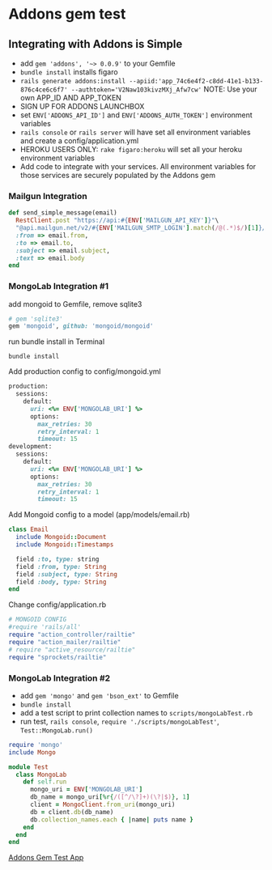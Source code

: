 # Addons gem test

## Integrating with Addons is Simple

* add `gem 'addons', '~> 0.0.9'` to your Gemfile
* `bundle install` installs figaro
* `rails generate addons:install --apiid:'app_74c6e4f2-c8dd-41e1-b133-876c4ce6c6f7' --authtoken='V2Naw103kivzMXj_Afw7cw'` NOTE: Use your own APP_ID AND APP_TOKEN
* SIGN UP FOR ADDONS LAUNCHBOX
* set `ENV['ADDONS_API_ID']` and `ENV['ADDONS_AUTH_TOKEN']` environment variables
* `rails console` or `rails server` will have set all environment variables and create a config/application.yml
* HEROKU USERS ONLY: `rake figaro:heroku` will set all your heroku environment variables
* Add code to integrate with your services. All environment variables for those services are securely populated by the Addons gem

### Mailgun Integration

```ruby
def send_simple_message(email)
  RestClient.post "https://api:#{ENV['MAILGUN_API_KEY']}"\
  "@api.mailgun.net/v2/#{ENV['MAILGUN_SMTP_LOGIN'].match(/@(.*)$/)[1]}/messages",
  :from => email.from,
  :to => email.to,
  :subject => email.subject,
  :text => email.body
end
````

### MongoLab Integration #1

add mongoid to Gemfile, remove sqlite3
```ruby
# gem 'sqlite3'
gem 'mongoid', github: 'mongoid/mongoid'
```

run bundle install in Terminal
```shell
bundle install
```

Add production config to config/mongoid.yml
````ruby
production:
  sessions:
    default:
      uri: <%= ENV['MONGOLAB_URI'] %>
      options:
        max_retries: 30
        retry_interval: 1
        timeout: 15
development:
  sessions:
    default:
      uri: <%= ENV['MONGOLAB_URI'] %>
      options:
        max_retries: 30
        retry_interval: 1
        timeout: 15
````

Add Mongoid config to a model (app/models/email.rb)
```ruby
class Email
  include Mongoid::Document
  include Mongoid::Timestamps

  field :to, type: string
  field :from, type: String
  field :subject, type: String
  field :body, type: String
end

```

Change config/application.rb
```ruby
# MONGOID CONFIG
#require 'rails/all'
require "action_controller/railtie"
require "action_mailer/railtie"
# require "active_resource/railtie"
require "sprockets/railtie"
```

### MongoLab Integration #2

* add `gem 'mongo'` and `gem 'bson_ext'` to Gemfile
* `bundle install`
* add a test script to print collection names to `scripts/mongoLabTest.rb`
* run test, `rails console`, `require './scripts/mongoLabTest'`, `Test::MongoLab.run()`

````ruby
require 'mongo'
include Mongo

module Test
  class MongoLab
    def self.run
      mongo_uri = ENV['MONGOLAB_URI']
      db_name = mongo_uri[%r{/([^/\?]+)(\?|$)}, 1]
      client = MongoClient.from_uri(mongo_uri)
      db = client.db(db_name)
      db.collection_names.each { |name| puts name }
    end
  end
end
````

<a href="http://addons-gem-test.herokuapp.com/" target="_blank">Addons Gem Test App</a>